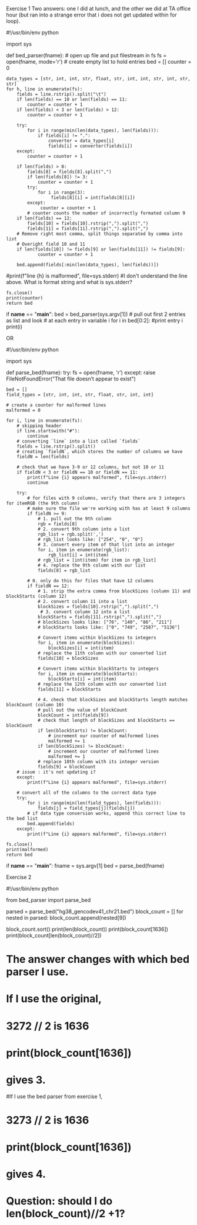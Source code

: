 Exercise 1
Two answers: one I did at lunch, and the other we did at TA office hour (but ran into a strange error that i does not get updated within for loop).

#!/usr/bin/env python

import sys

def bed_parser(fname):
	# open up file and put filestream in fs
	fs = open(fname, mode='r')
	# create empty list to hold entries
	bed = []
	counter = 0
	
	data_types = [str, int, int, str, float, str, int, int, str, int, str, str]
	for h, line in enumerate(fs):
		fields = line.rstrip().split("\t")
		if len(fields) == 10 or len(fields) == 11:
			counter = counter + 1
		if len(fields) < 3 or len(fields) > 12:
			counter = counter + 1
		
		try:
			for i in range(min(len(data_types), len(fields))):			
				if fields[i] != ".":
					converter = data_types[i]
					fields[i] = converter(fields[i])
		except:
			counter = counter + 1
			
		if len(fields) > 8:
			fields[8] = fields[8].split(",")
			if len(fields[8]) != 3:
				counter = counter + 1
			try:
				for i in range(3):
					 fields[8][i] = int(fields[8][i])
			except:
				 counter = counter + 1
			# counter counts the number of incorrectly formated column 9
		if len(fields) == 12:
			fields[10] = fields[10].rstrip(",").split(",")
			fields[11] = fields[11].rstrip(",").split(",")
		# Remove right most comma, split things separated by comma into list
		# Overight field 10 and 11
		if len(fields[10]) != fields[9] or len(fields[11]) != fields[9]:
				counter = counter + 1
		
		bed.append(fields[:min(len(data_types), len(fields))])
		
#print(f"line {h} is malformed", file=sys.stderr)
#I don't understand the line above. What is format string and what is sys.stderr?

	fs.close()
	print(counter)
	return bed

if __name__ == "__main__":
	bed = bed_parser(sys.argv[1])
	# pull out first 2 entries as list and look
	# at each entry in variable i
	for i in bed[0:2]:
		#print entry i
		print(i)

OR

#!/usr/bin/env python

import sys

def parse_bed(fname):
    try:
        fs = open(fname, 'r')
    except:
        raise FileNotFoundError("That file doesn’t appear to exist")
        
    bed = []
    field_types = [str, int, int, str, float, str, int, int]
    
    # create a counter for malformed lines
    malformed = 0
    
    for i, line in enumerate(fs):
        # skipping header
        if line.startswith("#"):
            continue
        # converting `line` into a list called `fields`
        fields = line.rstrip().split()
        # creating `fieldN`, which stores the number of columns we have
        fieldN = len(fields)
        
        # check that we have 3-9 or 12 columns, but not 10 or 11
        if fieldN < 3 or fieldN == 10 or fieldN == 11:
            print(f"Line {i} appears malformed", file=sys.stderr)
            continue
        
        try:
            # for files with 9 columns, verify that there are 3 integers for itemRGB (the 9th column)
            # make sure the file we're working with has at least 9 columns
            if fieldN >= 9:
                # 1. pull out the 9th column
                rgb = fields[8]
                # 2. convert 9th column into a list
                rgb_list = rgb.split(',')
                # rgb_list looks like: ["254", "0", "0"]
                # 3. convert every item of that list into an integer
                for i, item in enumerate(rgb_list):
                    rgb_list[i] = int(item)
                # rgb_list = [int(item) for item in rgb_list]
                # 4. replace the 9th column with our list
                fields[8] = rgb_list

            # 0. only do this for files that have 12 columns
            if fieldN == 12:
                # 1. strip the extra comma from blockSizes (column 11) and blockStarts (column 12)
                # 2. convert column 11 into a list
                blockSizes = fields[10].rstrip(",").split(",")
                 # 3. convert column 12 into a list
                blockStarts = fields[11].rstrip(",").split(",")
                # blockSizes looks like: ["76", "140", "86", "211"]
                # blockStarts looks like: ["0", "749", "2587", "5136"]

                # Convert items within blockSizes to integers
                for i, item in enumerate(blockSizes):
                    blockSizes[i] = int(item)
                # replace the 11th column with our converted list
                fields[10] = blockSizes

                # Convert items within blockStarts to integers
                for i, item in enumerate(blockStarts):
                    blockStarts[i] = int(item)
                # replace the 12th column with our converted list
                fields[11] = blockStarts

                # 4. check that blockSizes and blockStarts length matches blockCount (column 10)
                # pull out the value of blockCount
                blockCount = int(fields[9])
                # check that length of blockSizes and blockStarts == blockCount
                if len(blockStarts) != blockCount:
                    # increment our counter of malformed lines
                    malformed += 1
                if len(blockSizes) != blockCount:
                    # increment our counter of malformed lines
                    malformed += 1
                # replace 10th column with its integer version
                fields[9] = blockCount
		# issue : it's not updating i?
        except:
            print(f"Line {i} appears malformed", file=sys.stderr)
                
        # convert all of the columns to the correct data type
        try:
            for j in range(min(len(field_types), len(fields))):
                fields[j] = field_types[j](fields[j])
            # if data type conversion works, append this correct line to the bed list
            bed.append(fields)
        except:
            print(f"Line {i} appears malformed", file=sys.stderr)
                   
    fs.close()
    print(malformed)
    return bed

if __name__ == "__main__":
    fname = sys.argv[1]
    bed = parse_bed(fname)

Exercise 2

#!/usr/bin/env python

from bed_parser import parse_bed

parsed = parse_bed("hg38_gencodev41_chr21.bed")
block_count = []
for nested in parsed:
    block_count.append(nested[9])

block_count.sort()
print(len(block_count))
print(block_count[1636])
print(block_count[len(block_count)//2])
# The answer changes with which bed parser I use.
# If I use the original,
# 3272 // 2 is 1636
# print(block_count[1636])
# gives 3.

#If I use the bed parser from exercise 1,
# 3273 // 2 is 1636
# print(block_count[1636])
# gives 4.

# Question: should I do len(block_count)//2 +1?